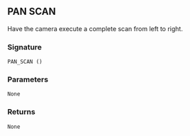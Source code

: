 ## PAN SCAN

Have the camera execute a complete scan from left to right.


### Signature

`PAN_SCAN ()`


### Parameters

`None`


### Returns

`None`

